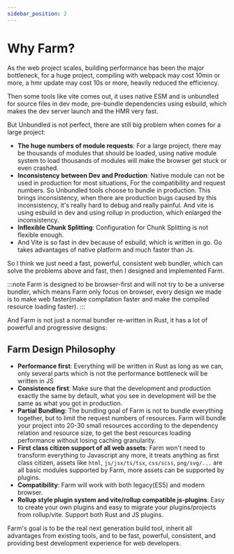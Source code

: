 ```yaml
---
sidebar_position: 2
---
```


# Why Farm?

As the web project scales, building performance has been the major bottleneck, for a huge project, compiling with webpack may cost 10min or more, a hmr update may cost 10s or more, heavily reduced the efficiency.

Then some tools like vite comes out, it uses native ESM and is unbundled for source files in dev mode, pre-bundle dependencies using esbuild, which makes the dev server launch and the HMR very fast.

But Unbundled is not perfect, there are still big problem when comes for a large project:
* **The huge numbers of module requests**: For a large project, there may be thousands of modules that should be loaded, using native module system to load thousands of modules will make the browser get stuck or even crashed.
* **Inconsistency between Dev and Production**: Native module can not be used in production for most situations, For the compatibility and request numbers. So Unbundled tools choose to bundle in production. This brings inconsistency, when there are production bugs caused by this inconsistency, it's really hard to debug and really painful. And vite is using esbuild in dev and using rollup in production, which enlarged the inconsistency.
* **Inflexible Chunk Splitting**: Configuration for Chunk Splitting is not flexible enough.
* And Vite is so fast in dev because of esbuild, which is written in go. Go takes advantages of native platform and much faster than Js.

So I think we just need a fast, powerful, consistent web bundler, which can solve the problems above and fast, then I designed and implemented Farm.

:::note
Farm is designed to be browser-first and will not try to be a universe bundler, which means Farm only focus on browser, every design we made is to make web faster(make compilation faster and make the compiled resource loading faster).
:::

And Farm is not just a normal bundler re-written in Rust, it has a lot of powerful and progressive designs:

## Farm Design Philosophy

* **Performance first**: Everything will be written in Rust as long as we can, only several parts which is not the performance bottleneck will be written in JS
* **Consistence first**: Make sure that the development and production exactly the same by default, what you see in development will be the same as what you got in production.
* **Partial Bundling**: The bundling goal of Farm is not to bundle everything together, but to limit the request numbers of resources. Farm will bundle your project into 20-30 small resources according to the dependency relation and resource size, to get the best resources loading performance without losing caching granularity.
* **First class citizen support of all web assets**: Farm won't need to transform everything to Javascript any more, it treats anything as first class citizen, assets like `html`, `js/jsx/ts/tsx`, `css/scss`, `png/svg/...` are all basic modules supported by Farm, more assets can be supported by plugins.
* **Compatibility**: Farm will work with both legacy(ES5) and modern browser.
* **Rollup style plugin system and vite/rollup compatible js-plugins**: Easy to create your own plugins and easy to migrate your plugins/projects from rollup/vite. Support both Rust and JS plugins.

Farm's goal is to be the real next generation build tool, inherit all advantages from existing tools, and to be fast, powerful, consistent, and providing best development experience for web developers.
